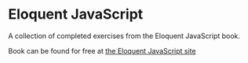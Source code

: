 # Eloquent JavaScript

A collection of completed exercises from the Eloquent JavaScript book.

Book can be found for free at <a 
href="http://eloquentjavascript.net/">the Eloquent JavaScript site</a>
